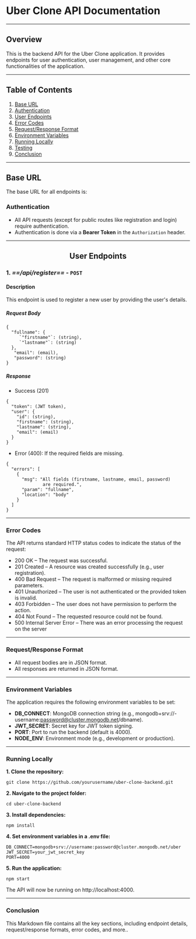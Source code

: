 # Uber Clone API Documentation
---
## Overview

This is the backend API for the Uber Clone application. It provides endpoints for user authentication, user management, and other core functionalities of the application.

---

## Table of Contents

1. [Base URL](#base-url)
2. [Authentication](#authentication)
3. [User Endpoints](#user-endpoints)
4. [Error Codes](#error-codes)
5. [Request/Response Format](#requestresponse-format)
6. [Environment Variables](#environment-variables)
7. [Running Locally](#running-locally)
8. [Testing](#testing)
9. [Conclusion](#conclusion)

---

## Base URL

The base URL for all endpoints is:


### Authentication

- All API requests (except for public routes like registration and login) require authentication.
- Authentication is done via a **Bearer Token** in the `Authorization` header.

---

 ## <center> User Endpoints </center>

### 1.  *==/api/register==* - `POST` 

#### Description
This endpoint is used to register a new user by providing the user's details.
 
##### Request Body
```
{
  "fullname": {
     `"firstname"`: (string),
     `"lastname"`: (string)
  },
   "email": (email),
   "password": (string)
}
```
##### Response
 - Success (201)
``` 
{
  "token": (JWT token),
  "user": {
    "id": (string),
    "firstname": (string),
    "lastname": (string),
    "email": (email)
  }
}
```
 - Error (400): If the required fields are missing.
``` 
{
  "errors": [
    {
      "msg": "All fields (firstname, lastname, email, password)
              are required.",
      "param": "fullname",
      "location": "body"
    }
  ]
}

```
---
### Error Codes
The API returns standard HTTP status codes to indicate the status of the request:

- 200 OK – The request was successful.
- 201 Created – A resource was created successfully (e.g., user registration).
- 400 Bad Request – The request is malformed or missing required parameters.
- 401 Unauthorized – The user is not authenticated or the provided token is invalid.
- 403 Forbidden – The user does not have permission to perform the action.
- 404 Not Found – The requested resource could not be found.
- 500 Internal Server Error – There was an error processing the request on the server
---
### Request/Response Format
- All request bodies are in JSON format.
- All responses are returned in JSON format.
---
### Environment Variables
The application requires the following environment variables to be set:

- **DB_CONNECT**: MongoDB connection string (e.g., mongodb+srv://-username:password@cluster.mongodb.net/dbname).
- **JWT_SECRET**: Secret key for JWT token signing.
- **PORT**: Port to run the backend (default is 4000).
- **NODE_ENV**: Environment mode (e.g., development or production).

---
### Running Locally
**1. Clone the repository:**

```git clone https://github.com/yourusername/uber-clone-backend.git ```

**2. Navigate to the project folder:**
```
cd uber-clone-backend
```
**3. Install dependencies:**
```
npm install
```
**4. Set environment variables in a .env file:**
```
DB_CONNECT=mongodb+srv://username:password@cluster.mongodb.net/uber
JWT_SECRET=your_jwt_secret_key
PORT=4000
```
**5. Run the application:**

```
npm start
```
The API will now be running on http://localhost:4000.

---
### Conclusion

This Markdown file contains all the key sections, including endpoint details, request/response formats, error codes, and more..

